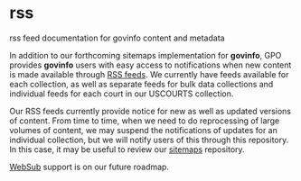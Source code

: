 # rss
rss feed documentation for govinfo content and metadata

In addition to our forthcoming sitemaps implementation for **govinfo**, GPO provides **govinfo** users with easy access to notifications when new content is made available through [RSS feeds](https://www.govinfo.gov/feeds). We currently have feeds available for each collection, as well as separate feeds for bulk data collections and individual feeds for each court in our USCOURTS collection.

Our RSS feeds currently provide notice for new as well as updated versions of content. From time to time, when we need to do reprocessing of large volumes of content, we may suspend the notifications of updates for an individual collection, but we will notify users of this through this repository. In this case, it may be useful to review our [sitemaps](https://www.github/usgpo/sitemap) repository. 

[WebSub](https://github.com/w3c/websub) support is on our future roadmap.
